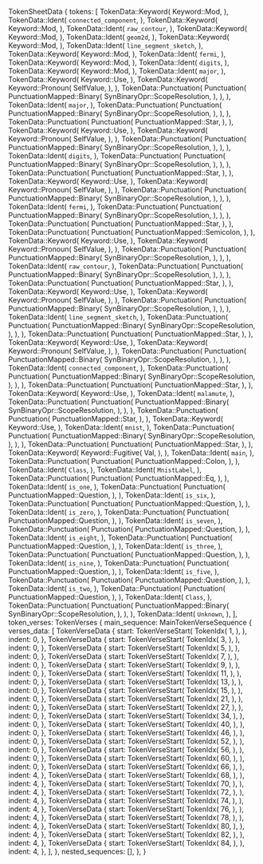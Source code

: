 TokenSheetData {
    tokens: [
        TokenData::Keyword(
            Keyword::Mod,
        ),
        TokenData::Ident(
            `connected_component`,
        ),
        TokenData::Keyword(
            Keyword::Mod,
        ),
        TokenData::Ident(
            `raw_contour`,
        ),
        TokenData::Keyword(
            Keyword::Mod,
        ),
        TokenData::Ident(
            `geom2d`,
        ),
        TokenData::Keyword(
            Keyword::Mod,
        ),
        TokenData::Ident(
            `line_segment_sketch`,
        ),
        TokenData::Keyword(
            Keyword::Mod,
        ),
        TokenData::Ident(
            `fermi`,
        ),
        TokenData::Keyword(
            Keyword::Mod,
        ),
        TokenData::Ident(
            `digits`,
        ),
        TokenData::Keyword(
            Keyword::Mod,
        ),
        TokenData::Ident(
            `major`,
        ),
        TokenData::Keyword(
            Keyword::Use,
        ),
        TokenData::Keyword(
            Keyword::Pronoun(
                SelfValue,
            ),
        ),
        TokenData::Punctuation(
            Punctuation(
                PunctuationMapped::Binary(
                    SynBinaryOpr::ScopeResolution,
                ),
            ),
        ),
        TokenData::Ident(
            `major`,
        ),
        TokenData::Punctuation(
            Punctuation(
                PunctuationMapped::Binary(
                    SynBinaryOpr::ScopeResolution,
                ),
            ),
        ),
        TokenData::Punctuation(
            Punctuation(
                PunctuationMapped::Star,
            ),
        ),
        TokenData::Keyword(
            Keyword::Use,
        ),
        TokenData::Keyword(
            Keyword::Pronoun(
                SelfValue,
            ),
        ),
        TokenData::Punctuation(
            Punctuation(
                PunctuationMapped::Binary(
                    SynBinaryOpr::ScopeResolution,
                ),
            ),
        ),
        TokenData::Ident(
            `digits`,
        ),
        TokenData::Punctuation(
            Punctuation(
                PunctuationMapped::Binary(
                    SynBinaryOpr::ScopeResolution,
                ),
            ),
        ),
        TokenData::Punctuation(
            Punctuation(
                PunctuationMapped::Star,
            ),
        ),
        TokenData::Keyword(
            Keyword::Use,
        ),
        TokenData::Keyword(
            Keyword::Pronoun(
                SelfValue,
            ),
        ),
        TokenData::Punctuation(
            Punctuation(
                PunctuationMapped::Binary(
                    SynBinaryOpr::ScopeResolution,
                ),
            ),
        ),
        TokenData::Ident(
            `fermi`,
        ),
        TokenData::Punctuation(
            Punctuation(
                PunctuationMapped::Binary(
                    SynBinaryOpr::ScopeResolution,
                ),
            ),
        ),
        TokenData::Punctuation(
            Punctuation(
                PunctuationMapped::Star,
            ),
        ),
        TokenData::Punctuation(
            Punctuation(
                PunctuationMapped::Semicolon,
            ),
        ),
        TokenData::Keyword(
            Keyword::Use,
        ),
        TokenData::Keyword(
            Keyword::Pronoun(
                SelfValue,
            ),
        ),
        TokenData::Punctuation(
            Punctuation(
                PunctuationMapped::Binary(
                    SynBinaryOpr::ScopeResolution,
                ),
            ),
        ),
        TokenData::Ident(
            `raw_contour`,
        ),
        TokenData::Punctuation(
            Punctuation(
                PunctuationMapped::Binary(
                    SynBinaryOpr::ScopeResolution,
                ),
            ),
        ),
        TokenData::Punctuation(
            Punctuation(
                PunctuationMapped::Star,
            ),
        ),
        TokenData::Keyword(
            Keyword::Use,
        ),
        TokenData::Keyword(
            Keyword::Pronoun(
                SelfValue,
            ),
        ),
        TokenData::Punctuation(
            Punctuation(
                PunctuationMapped::Binary(
                    SynBinaryOpr::ScopeResolution,
                ),
            ),
        ),
        TokenData::Ident(
            `line_segment_sketch`,
        ),
        TokenData::Punctuation(
            Punctuation(
                PunctuationMapped::Binary(
                    SynBinaryOpr::ScopeResolution,
                ),
            ),
        ),
        TokenData::Punctuation(
            Punctuation(
                PunctuationMapped::Star,
            ),
        ),
        TokenData::Keyword(
            Keyword::Use,
        ),
        TokenData::Keyword(
            Keyword::Pronoun(
                SelfValue,
            ),
        ),
        TokenData::Punctuation(
            Punctuation(
                PunctuationMapped::Binary(
                    SynBinaryOpr::ScopeResolution,
                ),
            ),
        ),
        TokenData::Ident(
            `connected_component`,
        ),
        TokenData::Punctuation(
            Punctuation(
                PunctuationMapped::Binary(
                    SynBinaryOpr::ScopeResolution,
                ),
            ),
        ),
        TokenData::Punctuation(
            Punctuation(
                PunctuationMapped::Star,
            ),
        ),
        TokenData::Keyword(
            Keyword::Use,
        ),
        TokenData::Ident(
            `malamute`,
        ),
        TokenData::Punctuation(
            Punctuation(
                PunctuationMapped::Binary(
                    SynBinaryOpr::ScopeResolution,
                ),
            ),
        ),
        TokenData::Punctuation(
            Punctuation(
                PunctuationMapped::Star,
            ),
        ),
        TokenData::Keyword(
            Keyword::Use,
        ),
        TokenData::Ident(
            `mnist`,
        ),
        TokenData::Punctuation(
            Punctuation(
                PunctuationMapped::Binary(
                    SynBinaryOpr::ScopeResolution,
                ),
            ),
        ),
        TokenData::Punctuation(
            Punctuation(
                PunctuationMapped::Star,
            ),
        ),
        TokenData::Keyword(
            Keyword::Fugitive(
                Val,
            ),
        ),
        TokenData::Ident(
            `main`,
        ),
        TokenData::Punctuation(
            Punctuation(
                PunctuationMapped::Colon,
            ),
        ),
        TokenData::Ident(
            `Class`,
        ),
        TokenData::Ident(
            `MnistLabel`,
        ),
        TokenData::Punctuation(
            Punctuation(
                PunctuationMapped::Eq,
            ),
        ),
        TokenData::Ident(
            `is_one`,
        ),
        TokenData::Punctuation(
            Punctuation(
                PunctuationMapped::Question,
            ),
        ),
        TokenData::Ident(
            `is_six`,
        ),
        TokenData::Punctuation(
            Punctuation(
                PunctuationMapped::Question,
            ),
        ),
        TokenData::Ident(
            `is_zero`,
        ),
        TokenData::Punctuation(
            Punctuation(
                PunctuationMapped::Question,
            ),
        ),
        TokenData::Ident(
            `is_seven`,
        ),
        TokenData::Punctuation(
            Punctuation(
                PunctuationMapped::Question,
            ),
        ),
        TokenData::Ident(
            `is_eight`,
        ),
        TokenData::Punctuation(
            Punctuation(
                PunctuationMapped::Question,
            ),
        ),
        TokenData::Ident(
            `is_three`,
        ),
        TokenData::Punctuation(
            Punctuation(
                PunctuationMapped::Question,
            ),
        ),
        TokenData::Ident(
            `is_nine`,
        ),
        TokenData::Punctuation(
            Punctuation(
                PunctuationMapped::Question,
            ),
        ),
        TokenData::Ident(
            `is_five`,
        ),
        TokenData::Punctuation(
            Punctuation(
                PunctuationMapped::Question,
            ),
        ),
        TokenData::Ident(
            `is_two`,
        ),
        TokenData::Punctuation(
            Punctuation(
                PunctuationMapped::Question,
            ),
        ),
        TokenData::Ident(
            `Class`,
        ),
        TokenData::Punctuation(
            Punctuation(
                PunctuationMapped::Binary(
                    SynBinaryOpr::ScopeResolution,
                ),
            ),
        ),
        TokenData::Ident(
            `Unknown`,
        ),
    ],
    token_verses: TokenVerses {
        main_sequence: MainTokenVerseSequence {
            verses_data: [
                TokenVerseData {
                    start: TokenVerseStart(
                        TokenIdx(
                            1,
                        ),
                    ),
                    indent: 0,
                },
                TokenVerseData {
                    start: TokenVerseStart(
                        TokenIdx(
                            3,
                        ),
                    ),
                    indent: 0,
                },
                TokenVerseData {
                    start: TokenVerseStart(
                        TokenIdx(
                            5,
                        ),
                    ),
                    indent: 0,
                },
                TokenVerseData {
                    start: TokenVerseStart(
                        TokenIdx(
                            7,
                        ),
                    ),
                    indent: 0,
                },
                TokenVerseData {
                    start: TokenVerseStart(
                        TokenIdx(
                            9,
                        ),
                    ),
                    indent: 0,
                },
                TokenVerseData {
                    start: TokenVerseStart(
                        TokenIdx(
                            11,
                        ),
                    ),
                    indent: 0,
                },
                TokenVerseData {
                    start: TokenVerseStart(
                        TokenIdx(
                            13,
                        ),
                    ),
                    indent: 0,
                },
                TokenVerseData {
                    start: TokenVerseStart(
                        TokenIdx(
                            15,
                        ),
                    ),
                    indent: 0,
                },
                TokenVerseData {
                    start: TokenVerseStart(
                        TokenIdx(
                            21,
                        ),
                    ),
                    indent: 0,
                },
                TokenVerseData {
                    start: TokenVerseStart(
                        TokenIdx(
                            27,
                        ),
                    ),
                    indent: 0,
                },
                TokenVerseData {
                    start: TokenVerseStart(
                        TokenIdx(
                            34,
                        ),
                    ),
                    indent: 0,
                },
                TokenVerseData {
                    start: TokenVerseStart(
                        TokenIdx(
                            40,
                        ),
                    ),
                    indent: 0,
                },
                TokenVerseData {
                    start: TokenVerseStart(
                        TokenIdx(
                            46,
                        ),
                    ),
                    indent: 0,
                },
                TokenVerseData {
                    start: TokenVerseStart(
                        TokenIdx(
                            52,
                        ),
                    ),
                    indent: 0,
                },
                TokenVerseData {
                    start: TokenVerseStart(
                        TokenIdx(
                            56,
                        ),
                    ),
                    indent: 0,
                },
                TokenVerseData {
                    start: TokenVerseStart(
                        TokenIdx(
                            60,
                        ),
                    ),
                    indent: 0,
                },
                TokenVerseData {
                    start: TokenVerseStart(
                        TokenIdx(
                            66,
                        ),
                    ),
                    indent: 4,
                },
                TokenVerseData {
                    start: TokenVerseStart(
                        TokenIdx(
                            68,
                        ),
                    ),
                    indent: 4,
                },
                TokenVerseData {
                    start: TokenVerseStart(
                        TokenIdx(
                            70,
                        ),
                    ),
                    indent: 4,
                },
                TokenVerseData {
                    start: TokenVerseStart(
                        TokenIdx(
                            72,
                        ),
                    ),
                    indent: 4,
                },
                TokenVerseData {
                    start: TokenVerseStart(
                        TokenIdx(
                            74,
                        ),
                    ),
                    indent: 4,
                },
                TokenVerseData {
                    start: TokenVerseStart(
                        TokenIdx(
                            76,
                        ),
                    ),
                    indent: 4,
                },
                TokenVerseData {
                    start: TokenVerseStart(
                        TokenIdx(
                            78,
                        ),
                    ),
                    indent: 4,
                },
                TokenVerseData {
                    start: TokenVerseStart(
                        TokenIdx(
                            80,
                        ),
                    ),
                    indent: 4,
                },
                TokenVerseData {
                    start: TokenVerseStart(
                        TokenIdx(
                            82,
                        ),
                    ),
                    indent: 4,
                },
                TokenVerseData {
                    start: TokenVerseStart(
                        TokenIdx(
                            84,
                        ),
                    ),
                    indent: 4,
                },
            ],
        },
        nested_sequences: [],
    },
}